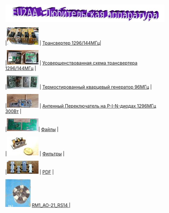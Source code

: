 ![Любительская аппаратура](photo/E_AmRig.jpg)

|[![ ](photo/01296.jpg)](1296_144.md) | [Трансвертер 1296/144МГц](1296_144.md)|

|[![ ](photo/012961.jpg)](https://eu2aa.com/pdfs/1296_v2.pdf) | [Усовершенствованная схема трансвертера 1296/144МГц](https://eu2aa.com/pdfs/1296_v2.pdf) |

|[![ ](photo/0TXCO.jpg)](TXCO_96.md) | [Термостированный кварцевый генератор 96МГц](TXCO_96.md) |

|[![ ](photo/0AP.jpg)](AP.md) | [Антенный Переключатель на P-I-N-диодах 1296МГц 300Вт](AP.md) |

|[![ ](photo/0LK4.jpg)](FILES.md)| [Файлы](FILES.md) |

|[![ ](photo/0Fil.jpg)](FIL.md) | [Фильтры](FIL.md) |

|[![ ](photo/0LK3.jpg)](PDF.md) | [PDF](PDF.md) |

[![RM1_AO-21_RS14](photo/28.jpg)](http://eu2aa.qrz.ru) [ RM1_AO-21_RS14 ](http://eu2aa.qrz.ru) |
